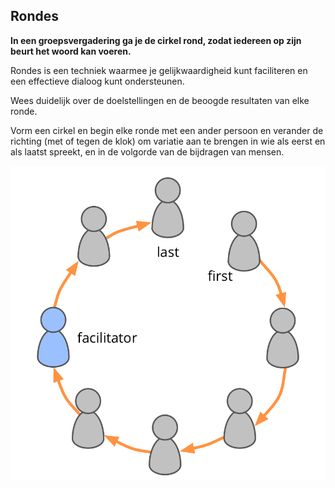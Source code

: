 ## Rondes

**In een groepsvergadering ga je de cirkel rond, zodat iedereen op zijn beurt het woord kan voeren.**

Rondes is een techniek waarmee je gelijkwaardigheid kunt faciliteren en een effectieve dialoog kunt ondersteunen.

Wees duidelijk over de doelstellingen en de beoogde resultaten van elke ronde.

Vorm een cirkel en begin elke ronde met een ander persoon en verander de richting (met of tegen de klok) om variatie aan te brengen in wie als eerst en als laatst spreekt, en in de volgorde van de bijdragen van mensen.

![Rondes](img/circle/rounds.png)